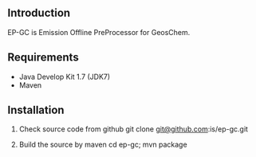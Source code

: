 Introduction
------------
EP-GC is Emission Offline PreProcessor for GeosChem.

Requirements
------------
 * Java Develop Kit 1.7 (JDK7)
 * Maven


Installation
------------
1. Check source code from github
      git clone git@github.com:is/ep-gc.git

2. Build the source by maven
      cd ep-gc; mvn package
